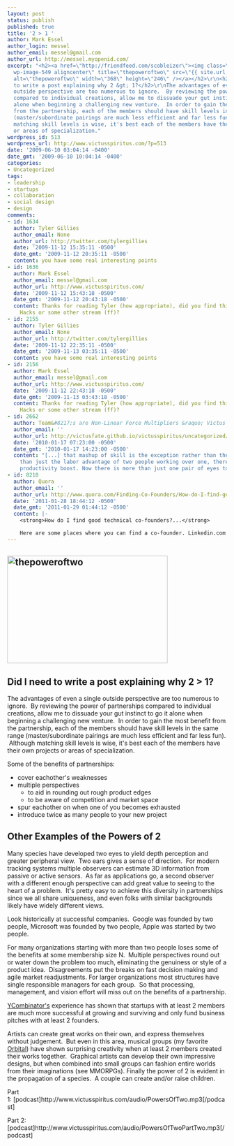 ```yaml
---
layout: post
status: publish
published: true
title: '2 > 1 '
author: Mark Essel
author_login: messel
author_email: messel@gmail.com
author_url: http://messel.myopenid.com/
excerpt: "<h2><a href=\"http://friendfeed.com/scobleizer\"><img class=\"size-full
  wp-image-549 aligncenter\" title=\"thepoweroftwo\" src=\"{{ site.url }}/assets/2009/06/thepoweroftwo.jpg\"
  alt=\"thepoweroftwo\" width=\"368\" height=\"246\" /></a></h2>\r\n<h2>Did I need
  to write a post explaining why 2 &gt; 1?</h2>\r\nThe advantages of even a single
  outside perspective are too numerous to ignore.  By reviewing the power of partnerships
  compared to individual creations, allow me to dissuade your gut instinct to go it
  alone when beginning a challenging new venture.  In order to gain the most benefit
  from the partnership, each of the members should have skill levels in the same range
  (master/subordinate pairings are much less efficient and far less fun).  Although
  matching skill levels is wise, it's best each of the members have their own projects
  or areas of specialization."
wordpress_id: 513
wordpress_url: http://www.victusspiritus.com/?p=513
date: '2009-06-10 03:04:14 -0400'
date_gmt: '2009-06-10 10:04:14 -0400'
categories:
- Uncategorized
tags:
- leadership
- startups
- collaboration
- social design
- design
comments:
- id: 1634
  author: Tyler Gillies
  author_email: None
  author_url: http://twitter.com/tylergillies
  date: '2009-11-12 15:35:11 -0500'
  date_gmt: '2009-11-12 20:35:11 -0500'
  content: you have some real interesting points
- id: 1636
  author: Mark Essel
  author_email: messel@gmail.com
  author_url: http://www.victusspiritus.com/
  date: '2009-11-12 15:43:18 -0500'
  date_gmt: '2009-11-12 20:43:18 -0500'
  content: Thanks for reading Tyler (how appropriate), did you find this on Venture
    Hacks or some other stream (ff)?
- id: 2155
  author: Tyler Gillies
  author_email: None
  author_url: http://twitter.com/tylergillies
  date: '2009-11-12 22:35:11 -0500'
  date_gmt: '2009-11-13 03:35:11 -0500'
  content: you have some real interesting points
- id: 2156
  author: Mark Essel
  author_email: messel@gmail.com
  author_url: http://www.victusspiritus.com/
  date: '2009-11-12 22:43:18 -0500'
  date_gmt: '2009-11-13 03:43:18 -0500'
  content: Thanks for reading Tyler (how appropriate), did you find this on Venture
    Hacks or some other stream (ff)?
- id: 2662
  author: Team&#8217;s are Non-Linear Force Multipliers &raquo; Victus Spiritus
  author_email: ''
  author_url: http://victusfate.github.io/victusspiritus/uncategorized/2010/01/17/teams-are-non-linear-force-multipliers/
  date: '2010-01-17 07:23:00 -0500'
  date_gmt: '2010-01-17 14:23:00 -0500'
  content: "[...] that mashup of skill is the exception rather than the rule. More
    than just the labor advantage of two people working over one, there is a measurable
    productivity boost. Now there is more than just one pair of eyes to decide [...]"
- id: 8210
  author: Quora
  author_email: ''
  author_url: http://www.quora.com/Finding-Co-Founders/How-do-I-find-good-technical-co-founders#ans340787
  date: '2011-01-28 18:44:12 -0500'
  date_gmt: '2011-01-29 01:44:12 -0500'
  content: |-
    <strong>How do I find good technical co-founders?...</strong>

    Here are some places where you can find a co-founder. Linkedin.com Do you have a profile there? Do you have tech people in your network? If yes you can take a look at their profile and see if you find someone interesting and contact them. If you don't...
---
```

<h2><a href="http://friendfeed.com/scobleizer"><img class="size-full wp-image-549 aligncenter" title="thepoweroftwo" src="{{ site.url }}/assets/2009/06/thepoweroftwo.jpg" alt="thepoweroftwo" width="368" height="246" /></a></h2>
<h2>Did I need to write a post explaining why 2 &gt; 1?</h2>
<p>The advantages of even a single outside perspective are too numerous to ignore.  By reviewing the power of partnerships compared to individual creations, allow me to dissuade your gut instinct to go it alone when beginning a challenging new venture.  In order to gain the most benefit from the partnership, each of the members should have skill levels in the same range (master/subordinate pairings are much less efficient and far less fun).  Although matching skill levels is wise, it's best each of the members have their own projects or areas of specialization.<a id="more"></a><a id="more-513"></a></p>
<div>Some of the benefits of partnerships:</div>
<ul>
<li>cover eachother's weaknesses</li>
<li>multiple perspectives
<ul>
<li>to aid in rounding out rough product edges</li>
<li>to be aware of competition and market space</li>
</ul>
</li>
<li>spur eachother on when one of you becomes exhausted</li>
<li>introduce twice as many people to your new project</li>
</ul>
<h2>Other Examples of the Powers of 2</h2>
<p>Many species have developed two eyes to yield depth perception and greater peripheral view.  Two ears gives a sense of direction.  For modern tracking systems multiple observers can estimate 3D information from passive or active sensors.  As far as applications go, a second observer with a different enough perspective can add great value to seeing to the heart of a problem.  It's pretty easy to achieve this diversity in partnerships since we all share uniqueness, and even folks with similar backgrounds likely have widely different views.</p>
<p>Look historically at successful companies.  Google was founded by two people, Microsoft was founded by two people, Apple was started by two people.</p>
<p>For many organizations starting with more than two people loses some of the benefits at some membership size N.  Multiple perspectives round out or water down the problem too much, eliminating the genuiness or style of a product idea.  Disagreements put the breaks on fast decision making and agile market readjustments. For larger organizations most structures have single responsible managers for each group.  So that processing, management, and vision effort will miss out on the benefits of a partnership.</p>
<p><a href="http://ycombinator.com/">YCombinator's</a> experience has shown that startups with at least 2 members are much more successful at growing and surviving and only fund business pitches with at least 2 founders.</p>
<p>Artists can create great works on their own, and express themselves without judgement.  But even in this area, musical groups (my favorite <a href="http://www.loopz.co.uk/">Orbital</a>) have shown surprising creativity when at least 2 members created their works together.  Graphical artists can develop their own impressive designs, but when combined into small groups can fashion entire worlds from their imaginations (see MMORPGs). Finally the power of 2 is evident in the propagation of a species.  A couple can create and/or raise children.</p>
<p>Part 1: [podcast]http://www.victusspiritus.com/audio/PowersOfTwo.mp3[/podcast]</p>
<p>Part 2: [podcast]http://www.victusspiritus.com/audio/PowersOfTwoPartTwo.mp3[/podcast]</p>
